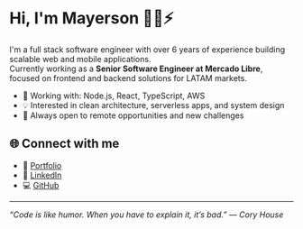 # Hi, I'm Mayerson 👨‍💻⚡

I'm a full stack software engineer with over 6 years of experience building scalable web and mobile applications.  
Currently working as a **Senior Software Engineer at Mercado Libre**, focused on frontend and backend solutions for LATAM markets.

- 🔭 Working with: Node.js, React, TypeScript, AWS
- 💡 Interested in clean architecture, serverless apps, and system design
- 🚀 Always open to remote opportunities and new challenges

## 🌐 Connect with me

- 💼 [Portfolio](https://mnf.red/mayerson)
- 🔗 [LinkedIn](https://www.linkedin.com/in/mayerson-jimenez-b75894154/)
- 💻 [GitHub](https://github.com/Mayerson18)

---

_“Code is like humor. When you have to explain it, it’s bad.” — Cory House_

